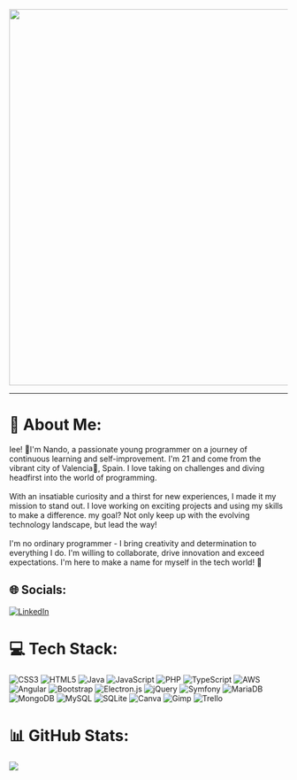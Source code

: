 <div id="header" align="center">
    <!--<img src="https://i.pinimg.com/originals/15/e7/e3/15e7e300166c962d3b8a22f60b5cac9e.gif" width=750px">-->
    <img src="https://media.giphy.com/media/kspVl6FzbdblOMKRmM/giphy.gif" width=680px>
</div>
<hr/>

# 💫 About Me:
Iee! 👋I'm Nando, a passionate young programmer on a journey of continuous learning and self-improvement. I'm 21 and come from the vibrant city of Valencia🍊, Spain. I love taking on challenges and diving headfirst into the world of programming.<br><br>With an insatiable curiosity and a thirst for new experiences, I made it my mission to stand out. I love working on exciting projects and using my skills to make a difference. my goal? Not only keep up with the evolving technology landscape, but lead the way!<br><br>I'm no ordinary programmer - I bring creativity and determination to everything I do. I'm willing to collaborate, drive innovation and exceed expectations. I'm here to make a name for myself in the tech world! 🚀


## 🌐 Socials:
[![LinkedIn](https://img.shields.io/badge/LinkedIn-%230077B5.svg?logo=linkedin&logoColor=white)](https://www.linkedin.com/in/ferranpileslablanca/) 

# 💻 Tech Stack:
![CSS3](https://img.shields.io/badge/css3-%231572B6.svg?style=for-the-badge&logo=css3&logoColor=white) ![HTML5](https://img.shields.io/badge/html5-%23E34F26.svg?style=for-the-badge&logo=html5&logoColor=white) ![Java](https://img.shields.io/badge/java-%23ED8B00.svg?style=for-the-badge&logo=openjdk&logoColor=white) ![JavaScript](https://img.shields.io/badge/javascript-%23323330.svg?style=for-the-badge&logo=javascript&logoColor=%23F7DF1E) ![PHP](https://img.shields.io/badge/php-%23777BB4.svg?style=for-the-badge&logo=php&logoColor=white) ![TypeScript](https://img.shields.io/badge/typescript-%23007ACC.svg?style=for-the-badge&logo=typescript&logoColor=white) ![AWS](https://img.shields.io/badge/AWS-%23FF9900.svg?style=for-the-badge&logo=amazon-aws&logoColor=white) ![Angular](https://img.shields.io/badge/angular-%23DD0031.svg?style=for-the-badge&logo=angular&logoColor=white) ![Bootstrap](https://img.shields.io/badge/bootstrap-%238511FA.svg?style=for-the-badge&logo=bootstrap&logoColor=white) ![Electron.js](https://img.shields.io/badge/Electron-191970?style=for-the-badge&logo=Electron&logoColor=white) ![jQuery](https://img.shields.io/badge/jquery-%230769AD.svg?style=for-the-badge&logo=jquery&logoColor=white) ![Symfony](https://img.shields.io/badge/symfony-%23000000.svg?style=for-the-badge&logo=symfony&logoColor=white) ![MariaDB](https://img.shields.io/badge/MariaDB-003545?style=for-the-badge&logo=mariadb&logoColor=white) ![MongoDB](https://img.shields.io/badge/MongoDB-%234ea94b.svg?style=for-the-badge&logo=mongodb&logoColor=white) ![MySQL](https://img.shields.io/badge/mysql-%2300000f.svg?style=for-the-badge&logo=mysql&logoColor=white) ![SQLite](https://img.shields.io/badge/sqlite-%2307405e.svg?style=for-the-badge&logo=sqlite&logoColor=white) ![Canva](https://img.shields.io/badge/Canva-%2300C4CC.svg?style=for-the-badge&logo=Canva&logoColor=white) ![Gimp](https://img.shields.io/badge/Gimp-657D8B?style=for-the-badge&logo=gimp&logoColor=FFFFFF) ![Trello](https://img.shields.io/badge/Trello-%23026AA7.svg?style=for-the-badge&logo=Trello&logoColor=white)
# 📊 GitHub Stats:
<!-- ![](https://github-readme-stats.vercel.app/api?username=nandopiles&theme=onedark&hide_border=true&include_all_commits=false&count_private=true)<br/> -->
![](https://github-readme-streak-stats.herokuapp.com/?user=nandopiles&theme=onedark&hide_border=true)<br/>
<!-- ![](https://github-readme-stats.vercel.app/api/top-langs/?username=nandopiles&theme=onedark&hide_border=true&include_all_commits=false&count_private=true&layout=compact) -->




